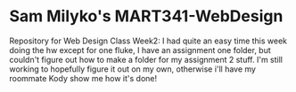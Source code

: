 # Sam Milyko's MART341-WebDesign
Repository for Web Design Class
Week2: I had quite an easy time this week doing the hw except for one fluke, I have an assignment one folder, but couldn't figure out how to make a folder for my assignment 2 stuff. I'm still working to hopefully figure it out on my own, otherwise i'll have my roommate Kody show me how it's done!
